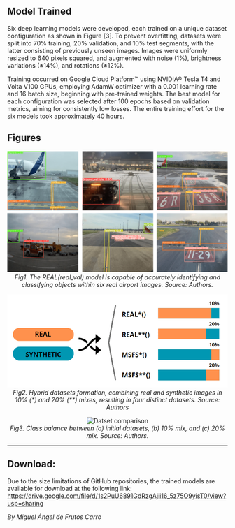 ## Model Trained

Six deep learning models were developed, each trained on a unique dataset configuration as shown in Figure [3]. To prevent overfitting, datasets were split into 70% training, 20% validation, and 10% test segments, with the latter consisting of previously unseen images. Images were uniformly resized to 640 pixels squared, and augmented with noise (1%), brightness variations (±14%), and rotations (±12%).

Training occurred on Google Cloud Platform™ using NVIDIA® Tesla T4 and Volta V100 GPUs, employing AdamW optimizer with a 0.001 learning rate and 16 batch size, beginning with pre-trained weights. The best model for each configuration was selected after 100 epochs based on validation metrics, aiming for consistently low losses. The entire training effort for the six models took approximately 40 hours.

## Figures

<p align="center">
  <img src="02_Figures/Fig_422b_Real_Val_Images_examples.png" alt="Model Test">
  <br>
  <em>Fig1.  The REAL(real_val) model is capable of accurately identifying and classifying objects within six real airport images. Source: Authors.</em>
</p>


<p align="center">
  <img src="02_Figures/Fig_324a_Figx_Hybrid Dataset.png" alt="Dataset generation">
  <br>
  <em>Fig2. Hybrid datasets formation, combining real and synthetic images in 10% (*) and 20% (**) mixes, resulting in four distinct datasets. Source: Authors</em>
</p>

<p align="center">
  <img src="https://github.com/astromaf/Synth_Airport_Taxii/blob/main/02_Figures/Fig_324b_Comparaci%C3%B3n_6_Datasets.png" alt="Datset comparison">
  <br>
  <em>Fig3.  Class balance between (a) initial datasets, (b) 10% mix, and (c) 20% mix. Source: Authors.</em>
</p>

---

## Download:
Due to the size limitations of GitHub repositories, the trained models are available for download at the following link: https://drive.google.com/file/d/1s2PuU6891GdRzgAjii16_5z75O9yisT0/view?usp=sharing

*By Miguel Ángel de Frutos Carro*

